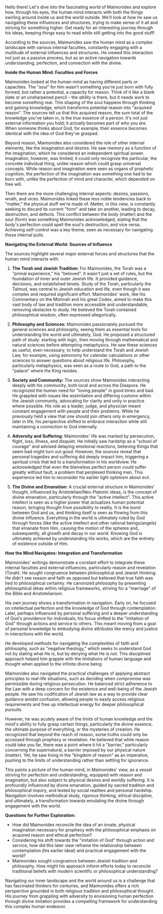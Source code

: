 Hello there! Let's dive into the fascinating world of Maimonides and explore how, through his eyes, the human mind interacts with both the things swirling around inside us and the world outside. We'll look at how he saw us navigating these influences and structures, trying to make sense of it all and striving for something higher. Get ready for an interesting journey through his ideas, keeping things easy to read while still getting into the good stuff!

According to the sources, Maimonides saw the human mind as a complex landscape with various internal faculties, constantly engaging with a multitude of external influences and structures. He viewed this interaction not just as a passive process, but as an active navigation towards understanding, perfection, and connection with the divine.

**Inside the Human Mind: Faculties and Forces**

Maimonides looked at the human mind as having different parts or capacities. The "soul" for him wasn't something you're just born with fully formed, but rather a potential, a capacity for reason. Think of it like a blank slate or an unsharpened pencil – the _ability_ is there, but it needs work to become something real. This shaping of the soul happens through thinking and gaining knowledge, which transforms potential reason into "acquired reason". The sources tell us that this acquired reason, the sum total of the knowledge you've taken in, is the _true_ essence of a person. It's not just external information you hold; it actually becomes part of _who you are_. When someone thinks about God, for example, their essence becomes identical with the idea of God they've grasped.

Beyond reason, Maimonides also considered the role of other internal elements, like the imagination and desires. He saw memory as a function of the imagination, which he considered an independent spiritual power. Imagination, however, was limited; it could only recognize the particular, the concrete individual thing, unlike reason which could grasp universal concepts. While reason and imagination were seen as organs of prophetic cognition, the perfection of the imagination was something one had to be born with, unlike the perfection of mind and character, which depended on free will.

Then there are the more challenging internal aspects: desires, passions, wrath, and vices. Maimonides linked these less noble tendencies back to "matter," the physical stuff we're made of. Matter, in this view, is constantly seeking to discard its current "form" and take on another, leading to decay, destruction, and defects. This conflict between the body (matter) and the soul (form) was something Maimonides acknowledged, stating that the body's perfection could spell the soul's destruction, and vice versa. Achieving self-control was a key theme, seen as necessary for navigating these internal pulls.

**Navigating the External World: Sources of Influence**

The sources highlight several major external forces and structures that the human mind interacts with:

1. **The Torah and Jewish Tradition:** For Maimonides, the Torah was a "primal experience," his "beloved". It wasn't just a set of rules, but the foundation of inner and outer Jewish life. It provided guidance, decisions, and established tenets. Study of the Torah, particularly the Talmud, was central to Jewish education and life, even though it was complex and required significant effort. Maimonides' work, like his Commentary on the Mishnah and his great Codex, aimed to make this vast body of law and tradition more accessible and understandable, removing obstacles to study. He believed the Torah contained philosophical wisdom, often expressed allegorically.
    
2. **Philosophy and Sciences:** Maimonides passionately pursued the general sciences and philosophy, seeing them as essential tools for understanding the world and ultimately, God. He proposed a structured path of study: starting with logic, then moving through mathematical and natural sciences before attempting metaphysics. He saw these sciences as useful, even necessary, to help understand the Torah and Jewish Law, for example, using astronomy for calendar calculations or other sciences to answer questions about religious life. Philosophy, particularly metaphysics, was seen as a route to God, a path to the "palace" where the King resides.
    
3. **Society and Community:** The sources show Maimonides interacting deeply with his community, both local and across the Diaspora. He recognized the human need for "loving people" in good times and bad. He grappled with issues like assimilation and differing customs within the Jewish community, advocating for clarity and unity in practice where possible. His role as a leader, judge, and physician meant constant engagement with people and their problems. While he previously held a view that one should join others only in emergency, later in life, his perspective shifted to embrace interaction while still maintaining a connection to God internally.
    
4. **Adversity and Suffering:** Maimonides' life was marked by persecution, flight, loss, illness, and disquiet. He initially saw hardship as a "school of courage" and advised delaying emotional reactions, believing things that seem bad might turn out good. However, the sources reveal that personal tragedies and suffering did deeply impact him, triggering a spiritual crisis that led to a transformation in his worldview. He acknowledged that even the blameless perfect person could suffer greatly without fault, a problem that perplexed thinking men. This experience led him to reconsider his earlier light optimism about evil.
    
5. **The Divine and Emanation:** A crucial external structure in Maimonides' thought, influenced by Aristotelian/Neo-Platonic ideas, is the concept of divine emanation, particularly through the "active intellect". This active intellect is seen as a higher power that actualizes human potential reason, bringing thought from possibility to reality. It is the bond between God and us, and thinking itself is seen as flowing from this divine influence. Everything in the world is ultimately ruled by God through forces (like the active intellect and other rational beings/angels) that emanate from Him, causing the motion of the spheres and, subsequently, all growth and decay in our world. Knowing God is ultimately achieved by understanding His works, which are the entirety of existence outside of Him.
    

**How the Mind Navigates: Integration and Transformation**

Maimonides' writings demonstrate a constant effort to integrate these internal faculties and external influences, particularly reason and revelation (Torah). He sought congruence between philosophical and Jewish thinking. He didn't see reason and faith as opposed but believed that true faith was tied to philosophical certainty. He canonized philosophy by presenting philosophical ideas within religious frameworks, striving for a "marriage" of the Bible and Aristotelianism.

His own journey shows a transformation in navigation. Early on, he focused on intellectual perfection and the knowledge of God through contemplation. Later, perhaps influenced by personal suffering and a deeper understanding of God's providence for individuals, his focus shifted to the "imitation of God" through actions and service to others. This meant moving from a goal of personal knowledge to embodying divine attributes like mercy and justice in interactions with the world.

He developed methods for navigating the complexities of faith and philosophy, such as "negative theology," which seeks to understand God not by stating what He _is_, but by denying what He is _not_. This disciplined approach helped him grapple with the limitations of human language and thought when applied to the infinite divine being.

Maimonides also navigated the practical challenges of applying abstract principles to real-life situations, such as deciding when compromise was permissible during religious persecution. He balanced strict adherence to the Law with a deep concern for the existence and well-being of the Jewish people. He saw his codification of Jewish law as a way to provide clear guidance amidst confusion, allowing people to easily access religious requirements and free up intellectual energy for deeper philosophical pursuits.

However, he was acutely aware of the _limits_ of human knowledge and the mind's ability to fully grasp certain things, particularly the divine essence, the ultimate purpose of everything, or the mysteries of creation. He recognized that beyond the reach of reason, some truths could only be accessed through prophecy or revelation. He believed that while reason could take you far, there was a point where it hit a "barrier," particularly concerning the supernatural, a barrier imposed by our physical nature (matter). Yet, he saw living in the "kingdom of reason" as an imperative, pushing to the limits of understanding rather than settling for ignorance.

This paints a picture of the human mind, in Maimonides' view, as a vessel striving for perfection and understanding, equipped with reason and imagination, but also subject to physical desires and worldly suffering. It is profoundly influenced by divine emanation, guided by sacred tradition and philosophical inquiry, and tested by social realities and personal hardship. Navigation involves methodical study, rigorous thinking, ethical discipline, and ultimately, a transformation towards emulating the divine through engagement with the world.

**Questions for Further Exploration:**

- How did Maimonides reconcile the idea of an innate, physical imagination necessary for prophecy with the philosophical emphasis on acquired reason and ethical perfection?
- Considering his shift towards the "imitation of God" through action and service, how did this later view reframe the relationship between contemplation (his earlier ideal) and practical engagement with the world?
- Maimonides sought congruence between Jewish tradition and philosophy. How might his approach inform efforts today to reconcile traditional beliefs with modern scientific or philosophical understanding?

Navigating our inner landscape and the world around us is a challenge that has fascinated thinkers for centuries, and Maimonides offers a rich perspective grounded in both religious tradition and philosophical thought. His journey from grappling with adversity to envisioning human perfection through divine imitation provides a compelling framework for understanding this complex human endeavor.